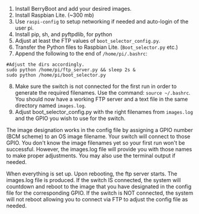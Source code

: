 1. Install BerryBoot and add your desired images.
2. Install Raspbian Lite. (~300 mb)
3. Use `raspi-config` to setup networking if needed and auto-login of the user pi.
4. Install pip, sh, and pyftpdlib, for python
5. Adjust at least the FTP values of `boot_selector_config.py`.
6. Transfer the Python files to Raspbian Lite. (`Boot_selector.py` etc.)
7. Append the following to the end of `/home/pi/.bashrc`:
```
#Adjust the dirs accordingly.
sudo python /home/pi/ftp_server.py && sleep 2s &
sudo python /home/pi/boot_selector.py
```
8. Make sure the switch is not connected for the first run in order to generate the required filenames. Use the command: `source ~/.bashrc`. You should now have a working FTP server and a text file in the same directory named `images.log`.
9. Adjust boot_selector_config.py with the right filenames from `images.log` and the GPIO you wish to use for the switch. 

The image designation works in the config file by assigning a GPIO number (BCM scheme) to an OS image filename. Your switch will connect to those GPIO. You don't know the image filenames yet so your first run won't be successful. However, the images.log file will provide you with those names to make proper adjustments. You may also use the terminal output if needed.

When everything is set up. Upon rebooting, the ftp server starts. The images.log file is produced. If the switch IS connected, the system will countdown and reboot to the image that you have designated in the config file for the corresponding GPIO. If the switch is NOT connected, the system will not reboot allowing you to connect via FTP to adjust the config file as needed.
